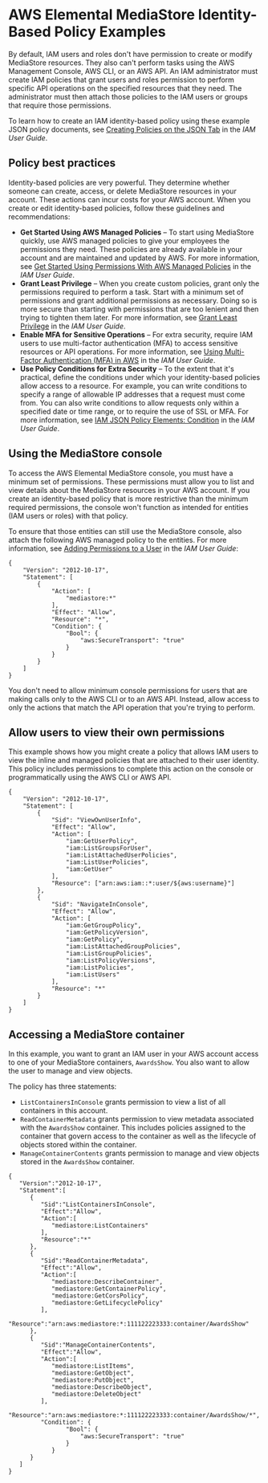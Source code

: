 # AWS Elemental MediaStore Identity\-Based Policy Examples<a name="security_iam_id-based-policy-examples"></a>

By default, IAM users and roles don't have permission to create or modify MediaStore resources\. They also can't perform tasks using the AWS Management Console, AWS CLI, or an AWS API\. An IAM administrator must create IAM policies that grant users and roles permission to perform specific API operations on the specified resources that they need\. The administrator must then attach those policies to the IAM users or groups that require those permissions\.

To learn how to create an IAM identity\-based policy using these example JSON policy documents, see [Creating Policies on the JSON Tab](https://docs.aws.amazon.com/IAM/latest/UserGuide/access_policies_create.html#access_policies_create-json-editor) in the *IAM User Guide*\.

## Policy best practices<a name="security_iam_service-with-iam-policy-best-practices"></a>

Identity\-based policies are very powerful\. They determine whether someone can create, access, or delete MediaStore resources in your account\. These actions can incur costs for your AWS account\. When you create or edit identity\-based policies, follow these guidelines and recommendations:
+ **Get Started Using AWS Managed Policies** – To start using MediaStore quickly, use AWS managed policies to give your employees the permissions they need\. These policies are already available in your account and are maintained and updated by AWS\. For more information, see [Get Started Using Permissions With AWS Managed Policies](https://docs.aws.amazon.com/IAM/latest/UserGuide/best-practices.html#bp-use-aws-defined-policies) in the *IAM User Guide*\.
+ **Grant Least Privilege** – When you create custom policies, grant only the permissions required to perform a task\. Start with a minimum set of permissions and grant additional permissions as necessary\. Doing so is more secure than starting with permissions that are too lenient and then trying to tighten them later\. For more information, see [Grant Least Privilege](https://docs.aws.amazon.com/IAM/latest/UserGuide/best-practices.html#grant-least-privilege) in the *IAM User Guide*\.
+ **Enable MFA for Sensitive Operations** – For extra security, require IAM users to use multi\-factor authentication \(MFA\) to access sensitive resources or API operations\. For more information, see [Using Multi\-Factor Authentication \(MFA\) in AWS](https://docs.aws.amazon.com/IAM/latest/UserGuide/id_credentials_mfa.html) in the *IAM User Guide*\.
+ **Use Policy Conditions for Extra Security** – To the extent that it's practical, define the conditions under which your identity\-based policies allow access to a resource\. For example, you can write conditions to specify a range of allowable IP addresses that a request must come from\. You can also write conditions to allow requests only within a specified date or time range, or to require the use of SSL or MFA\. For more information, see [IAM JSON Policy Elements: Condition](https://docs.aws.amazon.com/IAM/latest/UserGuide/reference_policies_elements_condition.html) in the *IAM User Guide*\.

## Using the MediaStore console<a name="security_iam_id-based-policy-examples-console"></a>

To access the AWS Elemental MediaStore console, you must have a minimum set of permissions\. These permissions must allow you to list and view details about the MediaStore resources in your AWS account\. If you create an identity\-based policy that is more restrictive than the minimum required permissions, the console won't function as intended for entities \(IAM users or roles\) with that policy\.

To ensure that those entities can still use the MediaStore console, also attach the following AWS managed policy to the entities\. For more information, see [Adding Permissions to a User](https://docs.aws.amazon.com/IAM/latest/UserGuide/id_users_change-permissions.html#users_change_permissions-add-console) in the *IAM User Guide*:

```
{
    "Version": "2012-10-17",
    "Statement": [
        {
            "Action": [
                "mediastore:*"
            ],
            "Effect": "Allow",
            "Resource": "*",
            "Condition": {
                "Bool": {
                    "aws:SecureTransport": "true"
                }
            }
        }
    ]
}
```

You don't need to allow minimum console permissions for users that are making calls only to the AWS CLI or to an AWS API\. Instead, allow access to only the actions that match the API operation that you're trying to perform\.

## Allow users to view their own permissions<a name="security_iam_id-based-policy-examples-view-own-permissions"></a>

This example shows how you might create a policy that allows IAM users to view the inline and managed policies that are attached to their user identity\. This policy includes permissions to complete this action on the console or programmatically using the AWS CLI or AWS API\.

```
{
    "Version": "2012-10-17",
    "Statement": [
        {
            "Sid": "ViewOwnUserInfo",
            "Effect": "Allow",
            "Action": [
                "iam:GetUserPolicy",
                "iam:ListGroupsForUser",
                "iam:ListAttachedUserPolicies",
                "iam:ListUserPolicies",
                "iam:GetUser"
            ],
            "Resource": ["arn:aws:iam::*:user/${aws:username}"]
        },
        {
            "Sid": "NavigateInConsole",
            "Effect": "Allow",
            "Action": [
                "iam:GetGroupPolicy",
                "iam:GetPolicyVersion",
                "iam:GetPolicy",
                "iam:ListAttachedGroupPolicies",
                "iam:ListGroupPolicies",
                "iam:ListPolicyVersions",
                "iam:ListPolicies",
                "iam:ListUsers"
            ],
            "Resource": "*"
        }
    ]
}
```

## Accessing a MediaStore container<a name="security_iam_id-based-policy-examples-access-one-container"></a>

In this example, you want to grant an IAM user in your AWS account access to one of your MediaStore containers, `AwardsShow`\. You also want to allow the user to manage and view objects\.

The policy has three statements:
+ `ListContainersInConsole` grants permission to view a list of all containers in this account\.
+ `ReadContainerMetadata` grants permission to view metadata associated with the `AwardsShow` container\. This includes policies assigned to the container that govern access to the container as well as the lifecycle of objects stored within the container\.
+ `ManageContainerContents` grants permission to manage and view objects stored in the `AwardsShow` container\.

```
{
   "Version":"2012-10-17",
   "Statement":[
      {
         "Sid":"ListContainersInConsole",
         "Effect":"Allow",
         "Action":[
            "mediastore:ListContainers"
         ],
         "Resource":"*"
      },
      {
         "Sid":"ReadContainerMetadata",
         "Effect":"Allow",
         "Action":[
            "mediastore:DescribeContainer",
            "mediastore:GetContainerPolicy",
            "mediastore:GetCorsPolicy",
            "mediastore:GetLifecyclePolicy"
         ],
         "Resource":"arn:aws:mediastore:*:111122223333:container/AwardsShow"
      },
      {
         "Sid":"ManageContainerContents",
         "Effect":"Allow",
         "Action":[
            "mediastore:ListItems",
            "mediastore:GetObject",
            "mediastore:PutObject",
            "mediastore:DescribeObject",
            "mediastore:DeleteObject"
         ],
         "Resource":"arn:aws:mediastore:*:111122223333:container/AwardsShow/*",
         "Condition": {
                "Bool": {
                    "aws:SecureTransport": "true"
                }
            }
      }
   ]
}
```